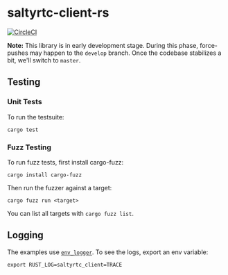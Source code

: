 # saltyrtc-client-rs

[![CircleCI][circle-ci-badge]][circle-ci]

**Note:** This library is in early development stage. During this phase,
force-pushes may happen to the `develop` branch. Once the codebase stabilizes a
bit, we'll switch to `master`.


## Testing

### Unit Tests

To run the testsuite:

    cargo test

### Fuzz Testing

To run fuzz tests, first install cargo-fuzz:

    cargo install cargo-fuzz

Then run the fuzzer against a target:

    cargo fuzz run <target>

You can list all targets with `cargo fuzz list`.


## Logging

The examples use [`env_logger`](https://doc.rust-lang.org/log/env_logger/index.html).
To see the logs, export an env variable:

    export RUST_LOG=saltyrtc_client=TRACE


<!-- Badges -->
[circle-ci]: https://circleci.com/gh/saltyrtc/saltyrtc-client-rs/tree/develop
[circle-ci-badge]: https://circleci.com/gh/saltyrtc/saltyrtc-client-rs/tree/develop.svg?style=shield
